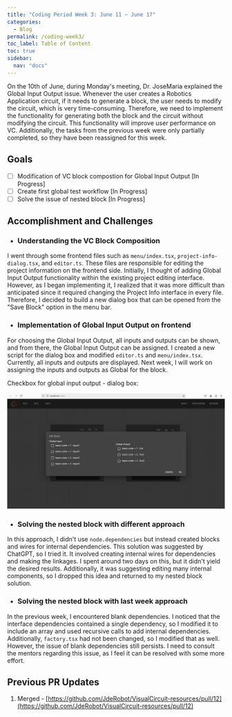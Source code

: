 ```yaml
---
title: "Coding Period Week 3: June 11 ~ June 17"
categories:
  - Blog
permalink: /coding-week3/
toc_label: Table of Content
toc: true
sidebar:
  nav: "docs"
---
```


On the 10th of June, during Monday's meeting, Dr. JoseMaria explained the Global Input Output issue. Whenever the user creates a Robotics Application circuit, if it needs to generate a block, the user needs to modify the circuit, which is very time-consuming. Therefore, we need to implement the functionality for generating both the block and the circuit without modifying the circuit. This functionality will improve user performance on VC. Additionally, the tasks from the previous week were only partially completed, so they have been reassigned for this week.
## Goals
- [ ] Modification of VC block compostion for Global Input Output [In Progress]
- [ ] Create first global test workflow [In Progress]
- [ ] Solve the issue of nested block [In Progress]

## Accomplishment and Challenges

* ### Understanding the VC Block Composition
I went through some frontend files such as `menu/index.tsx`, `project-info-dialog.tsx`, and `editor.ts`. These files are responsible for editing the project information on the frontend side. Initially, I thought of adding Global Input Output functionality within the existing project editing interface. However, as I began implementing it, I realized that it was more difficult than anticipated since it required changing the Project Info interface in every file. Therefore, I decided to build a new dialog box that can be opened from the "Save Block" option in the menu bar.

* ### Implementation of Global Input Output on frontend
For choosing the Global Input Output, all inputs and outputs can be shown, and from there, the Global Input Output can be assigned. I created a new script for the dialog box and modified `editor.ts` and `menu/index.tsx`. Currently, all inputs and outputs are displayed. Next week, I will work on assigning the inputs and outputs as Global for the block.

Checkbox for global input output - dialog box:

![](../assets/images/five.png)

* ### Solving the nested block with different approach
In this approach, I didn't use `node.dependencies` but instead created blocks and wires for internal dependencies. This solution was suggested by ChatGPT, so I tried it. It involved creating internal wires for dependencies and making the linkages. I spent around two days on this, but it didn't yield the desired results. Additionally, it was suggesting editing many internal components, so I dropped this idea and returned to my nested block solution.

* ### Solving the nested block with last week approach
In the previous week, I encountered blank dependencies. I noticed that the interface dependencies contained a single dependency, so I modified it to include an array and used recursive calls to add internal dependencies. Additionally, `factory.tsx` had not been changed, so I modified that as well. However, the issue of blank dependencies still persists. I need to consult the mentors regarding this issue, as I feel it can be resolved with some more effort.

## Previous PR Updates
1. Merged - [https://github.com/JdeRobot/VisualCircuit-resources/pull/12](https://github.com/JdeRobot/VisualCircuit-resources/pull/12)
